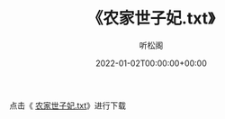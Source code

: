 ﻿---
title:  《农家世子妃.txt》
date:   2022-01-02T00:00:00+00:00
author: 听松阁
layout: post
permalink: /农家世子妃/
categories: 小说
tags: [小说]
---

点击《 [农家世子妃.txt](http://img.660000.xyz/bookstukust/book/bntxt/10/农家世子妃.txt)》进行下载
